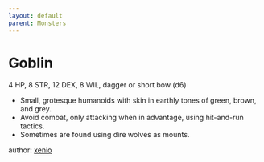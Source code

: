 ```yaml
---
layout: default
parent: Monsters
---
```

# Goblin
4 HP, 8 STR, 12 DEX, 8 WIL, dagger or short bow (d6)  
- Small, grotesque humanoids with skin in earthly tones of green, brown, and grey.  
- Avoid combat, only attacking when in advantage, using hit-and-run tactics.  
- Sometimes are found using dire wolves as mounts.  

author: [xenio](https://xenioinabottle.blogspot.com)
